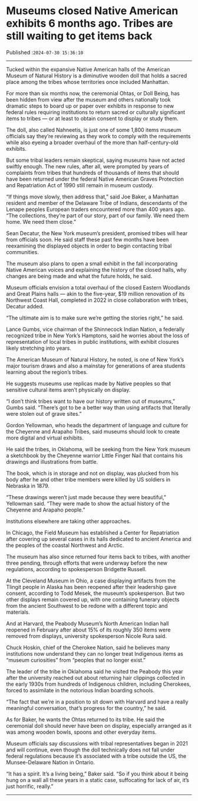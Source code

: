 # Museums closed Native American exhibits 6 months ago. Tribes are still waiting to get items back

Published :`2024-07-30 15:36:10`

---

Tucked within the expansive Native American halls of the American Museum of Natural History is a diminutive wooden doll that holds a sacred place among the tribes whose territories once included Manhattan.

For more than six months now, the ceremonial Ohtas, or Doll Being, has been hidden from view after the museum and others nationally took dramatic steps to board up or paper over exhibits in response to new federal rules requiring institutions to return sacred or culturally significant items to tribes — or at least to obtain consent to display or study them.

The doll, also called Nahneetis, is just one of some 1,800 items museum officials say they’re reviewing as they work to comply with the requirements while also eyeing a broader overhaul of the more than half-century-old exhibits.

But some tribal leaders remain skeptical, saying museums have not acted swiftly enough. The new rules, after all, were prompted by years of complaints from tribes that hundreds of thousands of items that should have been returned under the federal Native American Graves Protection and Repatriation Act of 1990 still remain in museum custody.

“If things move slowly, then address that,” said Joe Baker, a Manhattan resident and member of the Delaware Tribe of Indians, descendants of the Lenape peoples European traders encountered more than 400 years ago. “The collections, they’re part of our story, part of our family. We need them home. We need them close.”

Sean Decatur, the New York museum’s president, promised tribes will hear from officials soon. He said staff these past few months have been reexamining the displayed objects in order to begin contacting tribal communities.

The museum also plans to open a small exhibit in the fall incorporating Native American voices and explaining the history of the closed halls, why changes are being made and what the future holds, he said.

Museum officials envision a total overhaul of the closed Eastern Woodlands and Great Plains halls — akin to the five-year, $19 million renovation of its Northwest Coast Hall, completed in 2022 in close collaboration with tribes, Decatur added.

“The ultimate aim is to make sure we’re getting the stories right,” he said.

Lance Gumbs, vice chairman of the Shinnecock Indian Nation, a federally recognized tribe in New York’s Hamptons, said he worries about the loss of representation of local tribes in public institutions, with exhibit closures likely stretching into years.

The American Museum of Natural History, he noted, is one of New York’s major tourism draws and also a mainstay for generations of area students learning about the region’s tribes.

He suggests museums use replicas made by Native peoples so that sensitive cultural items aren’t physically on display.

“I don’t think tribes want to have our history written out of museums,” Gumbs said. “There’s got to be a better way than using artifacts that literally were stolen out of grave sites.”

Gordon Yellowman, who heads the department of language and culture for the Cheyenne and Arapaho Tribes, said museums should look to create more digital and virtual exhibits.

He said the tribes, in Oklahoma, will be seeking from the New York museum a sketchbook by the Cheyenne warrior Little Finger Nail that contains his drawings and illustrations from battle.

The book, which is in storage and not on display, was plucked from his body after he and other tribe members were killed by US soldiers in Nebraska in 1879.

“These drawings weren’t just made because they were beautiful,” Yellowman said. “They were made to show the actual history of the Cheyenne and Arapaho people.”

Institutions elsewhere are taking other approaches.

In Chicago, the Field Museum has established a Center for Repatriation after covering up several cases in its halls dedicated to ancient America and the peoples of the coastal Northwest and Arctic.

The museum has also since returned four items back to tribes, with another three pending, through efforts that were underway before the new regulations, according to spokesperson Bridgette Russell.

At the Cleveland Museum in Ohio, a case displaying artifacts from the Tlingit people in Alaska has been reopened after their leadership gave consent, according to Todd Mesek, the museum’s spokesperson. But two other displays remain covered up, with one containing funerary objects from the ancient Southwest to be redone with a different topic and materials.

And at Harvard, the Peabody Museum’s North American Indian hall reopened in February after about 15% of its roughly 350 items were removed from displays, university spokesperson Nicole Rura said.

Chuck Hoskin, chief of the Cherokee Nation, said he believes many institutions now understand they can no longer treat Indigenous items as “museum curiosities” from “peoples that no longer exist.”

The leader of the tribe in Oklahoma said he visited the Peabody this year after the university reached out about returning hair clippings collected in the early 1930s from hundreds of Indigenous children, including Cherokees, forced to assimilate in the notorious Indian boarding schools.

“The fact that we’re in a position to sit down with Harvard and have a really meaningful conversation, that’s progress for the country,” he said.

As for Baker, he wants the Ohtas returned to its tribe. He said the ceremonial doll should never have been on display, especially arranged as it was among wooden bowls, spoons and other everyday items.

Museum officials say discussions with tribal representatives began in 2021 and will continue, even though the doll technically does not fall under federal regulations because it’s associated with a tribe outside the US, the Munsee-Delaware Nation in Ontario.

“It has a spirit. It’s a living being,” Baker said. “So if you think about it being hung on a wall all these years in a static case, suffocating for lack of air, it’s just horrific, really.”

---

